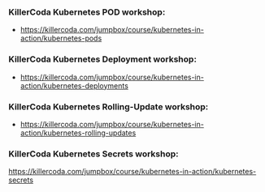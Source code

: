 ### KillerCoda Kubernetes POD workshop: 
- https://killercoda.com/jumpbox/course/kubernetes-in-action/kubernetes-pods

### KillerCoda Kubernetes Deployment workshop:
- https://killercoda.com/jumpbox/course/kubernetes-in-action/kubernetes-deployments

### KillerCoda Kubernetes Rolling-Update workshop:
- https://killercoda.com/jumpbox/course/kubernetes-in-action/kubernetes-rolling-updates

### KillerCoda Kubernetes Secrets workshop:
https://killercoda.com/jumpbox/course/kubernetes-in-action/kubernetes-secrets